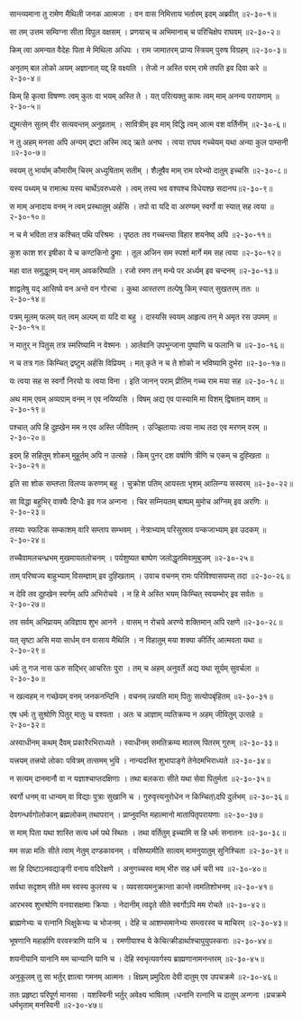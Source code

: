 सान्त्व्यमाना तु रामेण मैथिली जनक आत्मजा ।
वन वास निमित्ताय भर्तारम् इदम् अब्रवीत् ॥२-३०-१॥

सा तम् उत्तम सम्विग्ना सीता विपुल वक्षसम् ।
प्रणयाच् च अभिमानाच् च परिचिक्षेप राघवम् ॥२-३०-२॥

किम् त्वा अमन्यत वैदेहः पिता मे मिथिला अधिपः ।
राम जामातरम् प्राप्य स्त्रियम् पुरुष विग्रहम् ॥२-३०-३॥

अनृतम् बल लोको अयम् अज्ञानात् यद्द् हि वक्ष्यति ।
तेजो न अस्ति परम् रामे तपति इव दिवा करे ॥२-३०-४॥

किम् हि कृत्वा विषण्णः त्वम् कुतः वा भयम् अस्ति ते ।
यत् परित्यक्तु कामः त्वम् माम् अनन्य परायणाम् ॥२-३०-५॥

द्युमत्सेन सुतम् वीर सत्यवन्तम् अनुव्रताम् ।
सावित्रीम् इव माम् विद्धि त्वम् आत्म वश वर्तिनीम् ॥२-३०-६॥

न तु अहम् मनसा अपि अन्यम् द्रष्टा अस्मि त्वद् ऋते अनघ ।
त्वया राघव गच्चेयम् यथा अन्या कुल पाम्सनी ॥२-३०-७॥

स्वयम् तु भार्याम् कौमारीम् चिरम् अध्युषिताम् सतीम् ।
शैलूषैव माम् राम परेभ्यो दातुम् इच्चसि ॥२-३०-८॥

यस्य पथ्यम् च रामात्थ यस्य चार्थेऽवरुध्यसे ।
त्वम् तस्य भव वश्यश्च विधेयश्छ सदानघ॥२-३०-९॥

स माम् अनादाय वनम् न त्वम् प्रस्थातुम् अर्हसि ।
तपो वा यदि वा अरण्यम् स्वर्गो वा स्यात् सह त्वया ॥२-३०-१०॥

न च मे भविता तत्र कश्चित् पथि परिश्रमः ।
पृष्ठतः तव गच्चन्त्या विहार शयनेष्व् अपि ॥२-३०-११॥

कुश काश शर इषीका ये च कण्टकिनो द्रुमाः ।
तूल अजिन सम स्पर्शा मार्गे मम सह त्वया ॥२-३०-१२॥

महा वात समुद्धूतम् यन् माम् अवकरिष्यति ।
रजो रमण तन् मन्ये पर अर्ध्यम् इव चन्दनम् ॥२-३०-१३॥

शाद्वलेषु यद् आसिष्ये वन अन्ते वन गोरचा ।
कुथा आस्तरण तल्पेषु किम् स्यात् सुखतरम् ततः ॥२-३०-१४॥

पत्रम् मूलम् फलम् यत् त्वम् अल्पम् वा यदि वा बहु ।
दास्यसि स्वयम् आहृत्य तन् मे अमृत रस उपमम् ॥२-३०-१५॥

न मातुर् न पितुस् तत्र स्मरिष्यामि न वेश्मनः ।
आर्तवानि उपभुन्जाना पुष्पाणि च फलानि च ॥२-३०-१६॥

न च तत्र गतः किम्चित् द्रष्टुम् अर्हसि विप्रियम् ।
मत् कृते न च ते शोको न भविष्यामि दुर्भरा ॥२-३०-१७॥

यः त्वया सह स स्वर्गो निरयो यः त्वया विना ।
इति जानन् पराम् प्रीतिम् गच्च राम मया सह ॥२-३०-१८॥

अथ माम् एवम् अव्यग्राम् वनम् न एव नयिष्यसि ।
विषम् अद्य एव पास्यामि मा विशम् द्विषताम् वशम् ॥२-३०-१९॥

पश्चात् अपि हि दुह्खेन मम न एव अस्ति जीवितम् ।
उज्झितायाः त्वया नाथ तदा एव मरणम् वरम् ॥२-३०-२०॥

इदम् हि सहितुम् शोकम् मुहूर्तम् अपि न उत्सहे ।
किम् पुनर् दश वर्षाणि त्रीणि च एकम् च दुह्खिता ॥२-३०-२१॥

इति सा शोक सम्तप्ता विलप्य करुणम् बहु ।
चुक्रोश पतिम् आयस्ता भृशम् आलिन्ग्य सस्वरम् ॥२-३०-२२॥

सा विद्धा बहुभिर् वाक्यैः दिग्धैः इव गज अन्गना ।
चिर सम्नियतम् बाष्पम् मुमोच अग्निम् इव अरणिः ॥२-३०-२३॥

तस्याः स्फटिक सम्काशम् वारि सम्ताप सम्भवम् ।
नेत्राभ्याम् परिसुस्राव पन्कजाभ्याम् इव उदकम् ॥२-३०-२४॥

तच्चैवामलचन्ध्रभम् मुखमायतलोचनम् ।
पर्यशुष्यत बाष्पेण जलोद्धृतमिवामुबुजम् ॥२-३०-२५॥

ताम् परिष्वज्य बाहुभ्याम् विसम्ज्ञाम् इव दुह्खिताम् ।
उवाच वचनम् रामः परिविश्वासयम्स् तदा ॥२-३०-२६॥

न देवि तव दुह्खेन स्वर्गम् अपि अभिरोचये ।
न हि मे अस्ति भयम् किम्चित् स्वयम्भोर् इव सर्वतः ॥२-३०-२७॥

तव सर्वम् अभिप्रायम् अविज्ञाय शुभ आनने ।
वासम् न रोचये अरण्ये शक्तिमान् अपि रक्षणे ॥२-३०-२८॥

यत् सृष्टा असि मया सार्धम् वन वासाय मैथिलि ।
न विहातुम् मया शक्या कीर्तिर् आत्मवता यथा ॥२-३०-२९॥

धर्मः तु गज नास ऊरु सद्भिर् आचरितः पुरा ।
तम् च अहम् अनुवर्ते अद्य यथा सूर्यम् सुवर्चला ॥२-३०-३०॥

न खल्वहम् न गच्छेयम् वनम् जनकनन्दिनि ।
वचनम् त्न्नयति माम् पितुः सत्योपबृंहितम् ॥२-३०-३१॥

एष धर्मः तु सुश्रोणि पितुर् मातुः च वश्यता ।
अतः च आज्ञाम् व्यतिक्रम्य न अहम् जीवितुम् उत्सहे ॥२-३०-३२॥

अस्वाधीनम् कथम् दैवम् प्रकारैरभिराध्यते ।
स्वाधीनम् समतिक्रम्य मातरम् पितरम् गुरुम् ॥२-३०-३३॥

यत्त्रयम् तत्त्रयो लोकाः पवित्रम् तत्समम् भुवि ।
नान्यदस्ति शुभापाङ्गे तेनेदमभिराध्यते ॥२-३०-३४॥

न सत्यम् दानमानौ वा न यज्ञाश्चाप्तदक्षिणाः ।
तथा बलकराः सीते यथा सेवा पितुर्मता ॥२-३०-३५॥

स्वर्गो धनम् वा धान्यम् वा विद्याः पुत्राः सुखानि च ।
गुरुवृत्त्यनुरोधेन न किम्चित्\दपि दुर्लभम् ॥२-३०-३६॥

देवगन्धर्वगोलोकान् ब्रह्मलोकम् तथापरान् ।
प्राप्नुवन्ति महात्मानो मातापितृपरायणाः ॥२-३०-३७॥

स माम् पिता यथा शास्ति सत्य धर्म पथे स्थितः ।
तथा वर्तितुम् इच्चामि स हि धर्मः सनातनः ॥२-३०-३८॥

मम सन्ना मतिः सीते त्वाम् नेतुम् दण्डकावनम् ।
वसिष्यामीति सात्वम् मामनुयातुम् सुनिश्चिता ॥२-३०-३९॥

सा हि दिष्टाऽनवद्याङ्गी वनाय वदिरेक्षणे ।
अनुगच्चस्व माम् भीरु सह धर्म चरी भव ॥२-३०-४०॥

सर्वथा सदृशम् सीते मम स्वस्य कुलस्य च ।
व्यवसायमनुक्रान्ता कान्ते त्वमतिशोभनम् ॥२-३०-४१॥

आरभस्व शुभश्रोणि वनवासक्षमाः क्रियाः ।
नेदानीम् त्वदृते सीते स्वर्गोऽपि मम रोचते ॥२-३०-४२॥

ब्राह्मणेभ्यः च रत्नानि भिक्षुकेभ्यः च भोजनम् ।
देहि च आशम्समानेभ्यः सम्त्वरस्व च माचिरम् ॥२-३०-४३॥

भूषणानि महार्हाणि वरवस्त्राणि यानि च ।
रमणीयाश्च ये केचित्क्रीडार्थाश्चापुयुपस्कराः ॥२-३०-४४॥

शयनीयानि यानानि मम चान्यानि यानि च ।
देहि स्वभृत्यवर्गस्य ब्राह्मणानामनन्तरम् ॥२-३०-४५॥

अनुकूलम् तु सा भर्तुर् ज्ञात्वा गमनम् आत्मनः ।
क्षिप्रम् प्रमुदिता देवी दातुम् एव उपचक्रमे ॥२-३०-४६॥

ततः प्रहृष्टा परिपूर्ण मानसा ।
यशस्विनी भर्तुर् अवेक्ष्य भाषितम् ।धनानि रत्नानि च दातुम् अन्गना ।प्रचक्रमे धर्मभृताम् मनस्विनी ॥२-३०-४७॥

